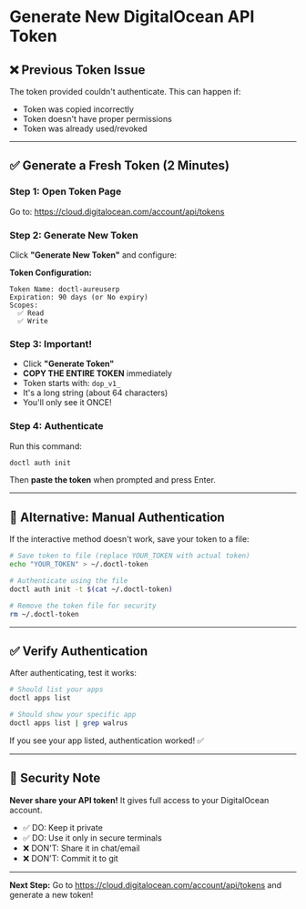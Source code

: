 # Generate New DigitalOcean API Token

## ❌ Previous Token Issue

The token provided couldn't authenticate. This can happen if:
- Token was copied incorrectly
- Token doesn't have proper permissions
- Token was already used/revoked

---

## ✅ Generate a Fresh Token (2 Minutes)

### Step 1: Open Token Page
Go to: https://cloud.digitalocean.com/account/api/tokens

### Step 2: Generate New Token

Click **"Generate New Token"** and configure:

**Token Configuration:**
```
Token Name: doctl-aureuserp
Expiration: 90 days (or No expiry)
Scopes: 
  ✅ Read
  ✅ Write
```

### Step 3: Important!
- Click **"Generate Token"**
- **COPY THE ENTIRE TOKEN** immediately
- Token starts with: `dop_v1_`
- It's a long string (about 64 characters)
- You'll only see it ONCE!

### Step 4: Authenticate

Run this command:
```bash
doctl auth init
```

Then **paste the token** when prompted and press Enter.

---

## 🧪 Alternative: Manual Authentication

If the interactive method doesn't work, save your token to a file:

```bash
# Save token to file (replace YOUR_TOKEN with actual token)
echo "YOUR_TOKEN" > ~/.doctl-token

# Authenticate using the file
doctl auth init -t $(cat ~/.doctl-token)

# Remove the token file for security
rm ~/.doctl-token
```

---

## ✅ Verify Authentication

After authenticating, test it works:

```bash
# Should list your apps
doctl apps list

# Should show your specific app
doctl apps list | grep walrus
```

If you see your app listed, authentication worked! ✅

---

## 🔐 Security Note

**Never share your API token!** It gives full access to your DigitalOcean account.

- ✅ DO: Keep it private
- ✅ DO: Use it only in secure terminals
- ❌ DON'T: Share it in chat/email
- ❌ DON'T: Commit it to git

---

**Next Step:** Go to https://cloud.digitalocean.com/account/api/tokens and generate a new token!

